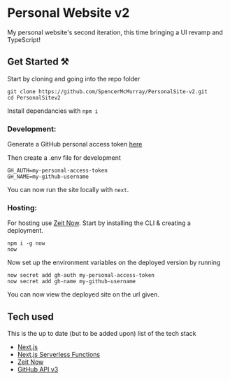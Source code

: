 # Personal Website v2

My personal website's second iteration, this time bringing a UI revamp and TypeScript!

## Get Started ⚒

Start by cloning and going into the repo folder

```
git clone https://github.com/SpencerMcMurray/PersonalSite-v2.git
cd PersonalSitev2
```

Install dependancies with `npm i`

### Development:

Generate a GitHub personal access token [here](https://github.com/settings/tokens)

Then create a .env file for development

```
GH_AUTH=my-personal-access-token
GH_NAME=my-github-username
```

You can now run the site locally with `next`.

### Hosting:

For hosting use [Zeit Now](https://zeit.co). Start by installing the CLI & creating a deployment.

```
npm i -g now
now
```

Now set up the environment variables on the deployed version by running

```
now secret add gh-auth my-personal-access-token
now secret add gh-name my-github-username
```

You can now view the deployed site on the url given.

## Tech used

This is the up to date (but to be added upon) list of the tech stack

- [Next.js](https://github.com/zeit/next.js)
- [Next.js Serverless Functions](https://zeit.co/docs/v2/serverless-functions/introduction)
- [Zeit Now](https://zeit.co/)
- [GitHub API v3](https://developer.github.com/v3/)
